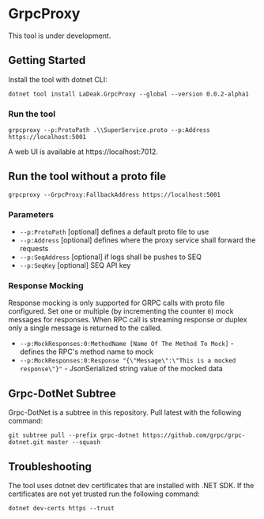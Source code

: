 # GrpcProxy

This tool is under development.

## Getting Started

Install the tool with dotnet CLI:

```
dotnet tool install LaDeak.GrpcProxy --global --version 0.0.2-alpha1
```

### Run the tool

```
grpcproxy --p:ProtoPath .\\SuperService.proto --p:Address https://localhost:5001
```

A web UI is available at https://localhost:7012.

## Run the tool without a proto file

```
grpcproxy --GrpcProxy:FallbackAddress https://localhost:5001
```

### Parameters

- `--p:ProtoPath` [optional] defines a default proto file to use
- `--p:Address` [optional] defines where the proxy service shall forward the requests
- `--p:SeqAddress` [optional] if logs shall be pushes to SEQ
- `--p:SeqKey` [optional] SEQ API key

### Response Mocking

Response mocking is only supported for GRPC calls with proto file configured. Set one or multiple (by incrementing the counter `0`) mock messages for responses. When RPC call is streaming response or duplex only a single message is returned to the called.

- `--p:MockResponses:0:MethodName [Name Of The Method To Mock]` - defines the RPC's method name to mock
- `--p:MockResponses:0:Response "{\"Message\":\"This is a mocked response\"}"` - JsonSerialized string value of the mocked data


## Grpc-DotNet Subtree

Grpc-DotNet is a subtree in this repository. Pull latest with the following command:

```
git subtree pull --prefix grpc-dotnet https://github.com/grpc/grpc-dotnet.git master --squash
```

## Troubleshooting

The tool uses dotnet dev certificates that are installed with .NET SDK. If the certificates are not yet trusted run the following command:

```
dotnet dev-certs https --trust
```